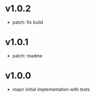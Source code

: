 # v1.0.2

- patch: fix build

# v1.0.1

- patch: readme

# v1.0.0

- major initial implementation with tests
